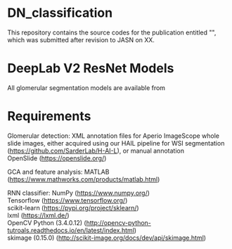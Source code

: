 # DN_classification

This repository contains the source codes for the publication entitled "", which was submitted after revision to JASN on XX. 
# DeepLab V2 ResNet Models
All glomerular segmentation models are available from  

# Requirements
Glomerular detection:
XML annotation files for Aperio ImageScope whole slide images, either acquired using our HAIL pipeline for WSI segmentation (https://github.com/SarderLab/H-AI-L), or manual annotation  
OpenSlide (https://openslide.org/)  

GCA and feature analysis:
MATLAB (https://www.mathworks.com/products/matlab.html)  

RNN classifier:
NumPy (https://www.numpy.org/)  
Tensorflow (https://www.tensorflow.org/)  
scikit-learn (https://pypi.org/project/sklearn/)  
lxml (https://lxml.de/)  
OpenCV Python (3.4.0.12) (http://opencv-python-tutroals.readthedocs.io/en/latest/index.html)  
skimage (0.15.0) (http://scikit-image.org/docs/dev/api/skimage.html)  

